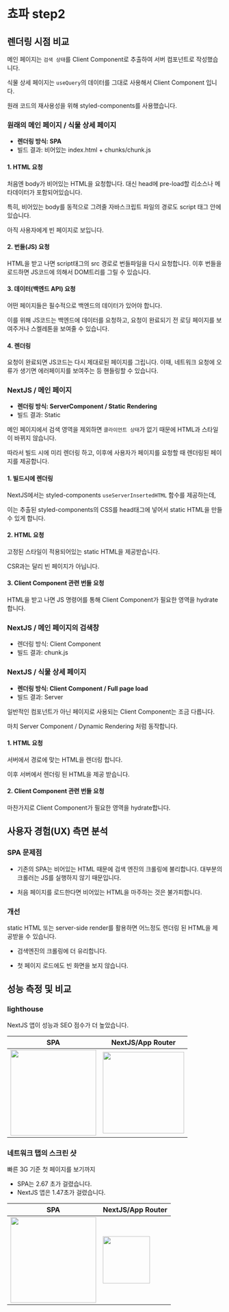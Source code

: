 # 쵸파 step2

## 렌더링 시점 비교

메인 페이지는 `검색 상태`를 Client Component로 추출하여 서버 컴포넌트로 작성했습니다.

식물 상세 페이지는 `useQuery`의 데이터를 그대로 사용해서 Client Component 입니다.

원래 코드의 재사용성을 위해 styled-components를 사용했습니다.

### 원래의 메인 페이지 / 식물 상세 페이지

- **렌더링 방식: SPA**
- 빌드 결과: 비어있는 index.html + chunks/chunk.js

#### 1. HTML 요청

처음엔 body가 비어있는 HTML을 요청합니다.
대신 head에 pre-load할 리소스나 메타데이터가 포함되어있습니다.

특히, 비어있는 body를 동적으로 그려줄 자바스크립트 파일의 경로도 script 태그 안에 있습니다.

아직 사용자에게 빈 페이지로 보입니다.

#### 2. 번들(JS) 요청

HTML을 받고 나면 script태그의 src 경로로 번들파일을 다시 요청합니다.
이후 번들을 로드하면 JS코드에 의해서 DOM트리를 그릴 수 있습니다.

#### 3. 데이터(백엔드 API) 요청

어떤 페이지들은 필수적으로 백엔드의 데이터가 있어야 합니다.

이를 위해 JS코드는 백엔드에 데이터를 요청하고,
요청이 완료되기 전 로딩 페이지를 보여주거나 스켈레톤을 보여줄 수 있습니다.

#### 4. 렌더링

요청이 완료되면 JS코드는 다시 제대로된 페이지를 그립니다.
이때, 네트워크 요청에 오류가 생기면 에러페이지를 보여주는 등 핸들링할 수 있습니다.

### NextJS / 메인 페이지

- **렌더링 방식: ServerComponent / Static Rendering**
- 빌드 결과: Static

메인 페이지에서 검색 영역을 제외하면 `클라이언트 상태`가 없기 때문에 HTML과 스타일이 바뀌지 않습니다.

따라서 빌드 시에 미리 렌더링 하고, 이후에 사용자가 페이지를 요청할 때 렌더링된 페이지를 제공합니다.

#### 1. 빌드시에 렌더링

NextJS에서는 styled-components `useServerInsertedHTML` 함수를 제공하는데,

이는 추출된 styled-components의 CSS를 head태그에 넣어서 static HTML을 만들 수 있게 합니다.

#### 2. HTML 요청

고정된 스타일이 적용되어있는 static HTML을 제공받습니다.

CSR과는 달리 빈 페이지가 아닙니다.

#### 3. Client Component 관련 번들 요청

HTML을 받고 나면 JS 명령어를 통해 Client Component가 필요한 영역을 hydrate합니다.

### NextJS / 메인 페이지의 검색창

- 렌더링 방식: Client Component
- 빌드 결과: chunk.js

### NextJS / 식물 상세 페이지

- **렌더링 방식: Client Component / Full page load**
- 빌드 결과: Server

일반적인 컴포넌트가 아닌 페이지로 사용되는 Client Component는 조금 다릅니다.

마치 Server Component / Dynamic Rendering 처럼 동작합니다.

#### 1. HTML 요청

서버에서 경로에 맞는 HTML을 렌더링 합니다.

이후 서버에서 렌더링 된 HTML을 제공 받습니다.

#### 2. Client Component 관련 번들 요청

마찬가지로 Client Component가 필요한 영역을 hydrate합니다.

## 사용자 경험(UX) 측면 분석

### SPA 문제점

- 기존의 SPA는 비어있는 HTML 때문에 검색 엔진의 크롤링에 불리합니다. 대부분의 크롤러는 JS를 실행하지 않기 때문입니다.

- 처음 페이지를 로드한다면 비어있는 HTML을 마주하는 것은 불가피합니다.

### 개선

static HTML 또는 server-side render를 활용하면 어느정도 렌더링 된 HTML을 제공받을 수 있습니다.

- 검색엔진의 크롤링에 더 유리합니다.

- 첫 페이지 로드에도 빈 화면을 보지 않습니다.

## 성능 측정 및 비교

### lighthouse

NextJS 앱이 성능과 SEO 점수가 더 높았습니다.

| SPA                                                                                                                            | NextJS/App Router                                                                                                              |
| ------------------------------------------------------------------------------------------------------------------------------ | ------------------------------------------------------------------------------------------------------------------------------ |
| <img width="200" src="https://github.com/woowacourse/frontend-rendering/assets/54442420/4b49515a-614a-4c54-b7aa-574572229d6e"> | <img width="190" src="https://github.com/woowacourse/frontend-rendering/assets/54442420/bacaf87e-5f82-4bba-b169-e725094c6531"> |

### 네트워크 탭의 스크린 샷

빠른 3G 기준 첫 페이지를 보기까지

- SPA는 2.67 초가 걸렸습니다.
- NextJS 앱은 1.47초가 걸렸습니다.

| SPA                                                                                                                            | NextJS/App Router                                                                                                              |
| ------------------------------------------------------------------------------------------------------------------------------ | ------------------------------------------------------------------------------------------------------------------------------ |
| <img width="200" src="https://github.com/woowacourse/frontend-rendering/assets/54442420/41543c4f-2758-4d9b-afed-7dfa193d4956"> | <img width="110" src="https://github.com/woowacourse/frontend-rendering/assets/54442420/df4b232e-8dbf-4a28-91cf-337f04f54cab"> |
